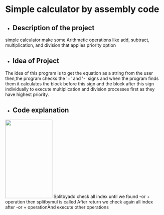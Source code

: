 # Simple calculator by assembly code



-  ## Description of the project

simple calculator make some Arithmetic operations like add, subtract, multiplication, and division that applies priority option


-  ## Idea of Project

The idea of this program is to get the equation as a string from the user  then,the program checks the '+' and '-' signs and when the program finds them it calculates the block before this sign and 
the block after this sign individually to execute multiplication and division processes first as
 they have highest priority. 


-  ## Code explanation

<img src="https://user-images.githubusercontent.com/76923461/104135963-cf6d1180-539b-11eb-9e80-323ce1a55dac.PNG" width="150" height="250"> Splitbyadd check all index until we found -or + operation  then splitbymul is called After return we check again all index after -or + operationAnd execute other operations

